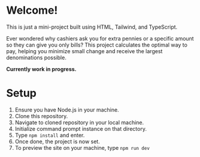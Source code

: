 # Welcome!

This is just a mini-project built using HTML, Tailwind, and TypeScript. 

Ever wondered why cashiers ask you for extra pennies or a specific amount so they can give you only bills? This project calculates the optimal way to pay, helping you minimize small change and receive the largest denominations possible.

**Currently work in progress.**

# Setup

1. Ensure you have Node.js in your machine.
2. Clone this repository.
3. Navigate to cloned repository in your local machine.
4. Initialize command prompt instance on that directory.
5. Type `npm install` and enter.
6. Once done, the project is now set.
7. To preview the site on your machine, type `npm run dev`
